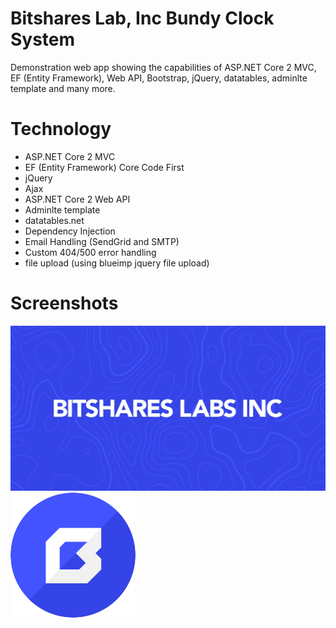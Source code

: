 # Bitshares Lab, Inc Bundy Clock System
Demonstration web app showing the capabilities of ASP.NET Core 2 MVC, EF (Entity Framework), Web API, Bootstrap, jQuery, datatables, adminlte template and many more.

# Technology
- ASP.NET Core 2 MVC
- EF (Entity Framework) Core Code First
- jQuery
- Ajax
- ASP.NET Core 2 Web API
- Adminlte template
- datatables.net
- Dependency Injection
- Email Handling (SendGrid and SMTP)
- Custom 404/500 error handling
- file upload (using blueimp jquery file upload)

# Screenshots

![demo1](src/src/wwwroot/images/bits.jpg)
![demo1](src/src/wwwroot/images/bitshares.png)
